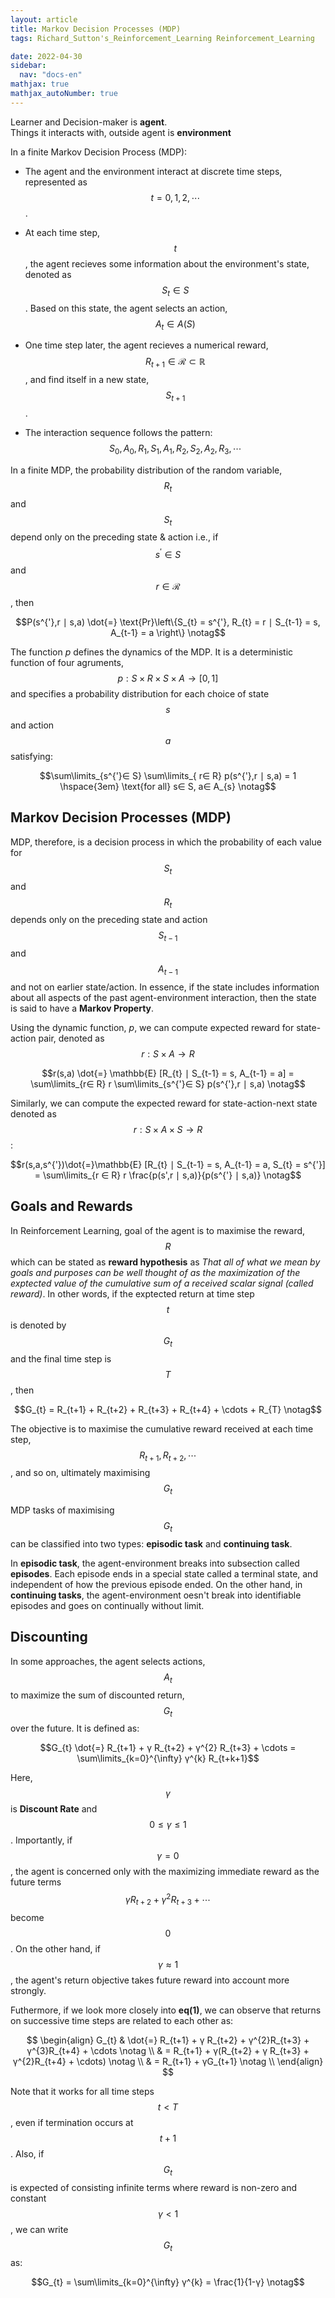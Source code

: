 ```yaml
---
layout: article
title: Markov Decision Processes (MDP)
tags: Richard_Sutton's_Reinforcement_Learning Reinforcement_Learning

date: 2022-04-30
sidebar:
  nav: "docs-en"
mathjax: true
mathjax_autoNumber: true
---
```


Learner and Decision-maker is __agent__.<br>
Things it interacts with, outside agent is __environment__

In a finite Markov Decision Process (MDP):

- The agent and the environment interact at discrete time steps, represented as $$t=0,1,2,\cdots$$.

- At each time step, $$t$$, the agent recieves some information about the environment's state, denoted as $$S_{t}∈ S$$. Based on this state, the agent selects an action, $$A_{t}∈ A(S)$$

- One time step later, the agent recieves a numerical reward, $$R_{t+1} ∈ \mathscr{R} ⊂ \mathbb{R}$$, and find itself in a new state, $$S_{t+1}$$.

- The interaction sequence follows the pattern: $$S_{0},A_{0},R_{1},S_{1},A_{1},R_{2},S_{2},A_{2},R_{3},\cdots $$

In a finite MDP, the probability distribution of the random variable, $$R_{t}$$ and $$S_{t}$$ depend only on the preceding state & action i.e., if $$s^{'}∈ S$$ and $$r ∈ \mathscr{R}$$, then

$$P(s^{'},r ∣  s,a) \dot{=} \text{Pr}\left\{S_{t} = s^{'}, R_{t} = r ∣  S_{t-1} = s, A_{t-1} = a \right\} \notag$$

The function _p_ defines the dynamics of the MDP. It is a deterministic function of four agruments,$$p: S × R × S × A → [0,1]$$ and specifies a probability distribution for each choice of state $$s$$ and action $$a$$ satisfying:

$$\sum\limits_{s^{'}∈ S} \sum\limits_{ r∈ R} p(s^{'},r ∣  s,a) = 1 \hspace{3em} \text{for all} s∈ S, a∈ A_{s} \notag$$

## Markov Decision Processes (MDP)

MDP, therefore, is a decision process in which the probability of each value for $$S_{t}$$ and $$R_{t}$$ depends only on the preceding state and action $$S_{t-1}$$ and $$A_{t-1}$$ and not on earlier state/action. In essence, if the state includes information about all aspects of the past agent-environment interaction, then the state is said to have a __Markov Property__.

Using the dynamic function, _p_, we can compute expected reward for state-action pair, denoted as $$r:S × A → R$$

$$r(s,a) \dot{=} \mathbb{E} [R_{t} ∣ S_{t-1} = s, A_{t-1} = a] = \sum\limits_{r∈ R} r \sum\limits_{s^{'}∈ S} p(s^{'},r ∣ s,a) \notag$$

Similarly, we can compute the expected reward for state-action-next state denoted as $$r:S× A × S → R$$:

$$r(s,a,s^{'})\dot{=}\mathbb{E} [R_{t} ∣  S_{t-1} = s, A_{t-1} = a, S_{t} = s^{'}] = \sum\limits_{r ∈ R} r \frac{p(s',r ∣ s,a)}{p(s^{'} ∣ s,a)} \notag$$

## Goals and Rewards

In Reinforcement Learning, goal of the agent is to maximise the reward, $$R$$ which can be stated as __reward hypothesis__ as _That all of what we mean by goals and purposes can be well thought of as the maximization of the exptected value of the cumulative sum of a received scalar signal (called reward)_. In other words, if the exptected return at time step $$t$$ is denoted by $$G_{t}$$ and the final time step is $$T$$, then

$$G_{t} = R_{t+1} + R_{t+2} + R_{t+3} + R_{t+4} + \cdots + R_{T} \notag$$

The objective is to maximise the cumulative reward received at each time step, $$R_{t+1}, R_{t+2},\cdots$$, and so on, ultimately maximising $$G_{t}$$

MDP tasks of maximising $$G_{t}$$ can be classified into two types: __episodic task__ and __continuing task__.

In __episodic task__, the agent-environment breaks into subsection called __episodes__. Each episode ends in a special state called a terminal state, and independent of how the previous episode ended. On the other hand, in __continuing tasks__, the agent-environment oesn't break into identifiable episodes and goes on continually without limit.

## Discounting

In some approaches, the agent selects actions, $$A_{t}$$ to maximize the sum of discounted return, $$G_{t}$$ over the future. It is defined as:

$$G_{t} \dot{=} R_{t+1} + γ R_{t+2} + γ^{2} R_{t+3} + \cdots  = \sum\limits_{k=0}^{\infty} γ^{k} R_{t+k+1}$$

Here, $$γ$$ is __Discount Rate__ and $$0 \le γ \le 1$$. Importantly, if $$γ= 0$$, the agent is concerned only with the maximizing immediate reward as the future terms $$γ  R_{t+2} + γ^{2}R_{t+3} + \cdots$$ become $$0$$.
On the other hand, if $$γ ≈ 1$$, the agent's return objective takes future reward into account more strongly.

Futhermore, if we look more closely into __eq(1)__, we can observe that returns on successive time steps are related to each other as:

$$
\begin{align}
G_{t} & \dot{=} R_{t+1} + γ R_{t+2} + γ^{2}R_{t+3} + γ^{3}R_{t+4} + \cdots \notag \\
& = R_{t+1} + γ(R_{t+2} + γ R_{t+3} + γ^{2}R_{t+4} + \cdots) \notag \\
& = R_{t+1} + γG_{t+1} \notag \\
\end{align}
$$

Note that it works for all time steps $$t \lt T$$ , even if termination occurs at $$t+1$$. Also, if $$G_{t}$$ is expected of consisting infinite terms where reward is non-zero and constant $$γ \lt 1$$, we can write $$G_{t}$$ as:

$$G_{t} = \sum\limits_{k=0}^{\infty} γ^{k} = \frac{1}{1-γ} \notag$$